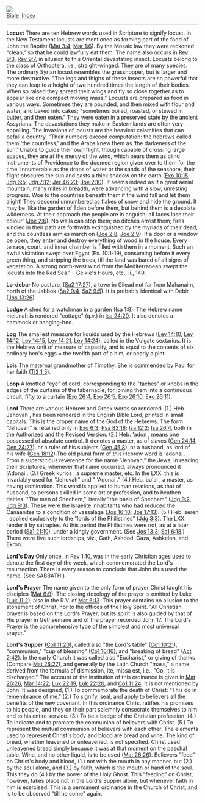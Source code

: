 [![](../../cdshop/ithlogo.png)](../../index)  
[Bible](../index)  [Index](index) 

------------------------------------------------------------------------

<span id="000">**Locust**</span> There are ten Hebrew words used in
Scripture to signify locust. In the New Testament locusts are mentioned
as forming part of the food of John the Baptist ([Mat
3:4](../kjv/mat003.htm#004); [Mar 1:6](../kjv/mar001.htm#006)). By the
Mosaic law they were reckoned "clean," so that he could lawfully eat
them. The name also occurs in [Rev 9:3](../kjv/rev009.htm#003), [Rev
9:7](../kjv/rev009.htm#007), in allusion to this Oriental devastating
insect. Locusts belong to the class of Orthoptera, i.e.,
straight-winged. They are of many species. The ordinary Syrian locust
resembles the grasshopper, but is larger and more destructive. "The legs
and thighs of these insects are so powerful that they can leap to a
height of two hundred times the length of their bodies. When so raised
they spread their wings and fly so close together as to appear like one
compact moving mass." Locusts are prepared as food in various ways.
Sometimes they are pounded, and then mixed with flour and water, and
baked into cakes; "sometimes boiled, roasted, or stewed in butter, and
then eaten." They were eaten in a preserved state by the ancient
Assyrians. The devastations they make in Eastern lands are often very
appalling. The invasions of locusts are the heaviest calamities that can
befall a country. "Their numbers exceed computation: the hebrews called
them 'the countless,' and the Arabs knew them as 'the darkeners of the
sun.' Unable to guide their own flight, though capable of crossing large
spaces, they are at the mercy of the wind, which bears them as blind
instruments of Providence to the doomed region given over to them for
the time. Innumerable as the drops of water or the sands of the
seashore, their flight obscures the sun and casts a thick shadow on the
earth ([Exo 10:15](../kjv/exo010.htm#015); [Jdg
6:5](../kjv/jdg006.htm#005); [Jdg 7:12](../kjv/jdg007.htm#012); [Jer
46:23](../kjv/jer046.htm#023); [Joe 2:10](../kjv/joe002.htm#010)). It
seems indeed as if a great aerial mountain, many miles in breadth, were
advancing with a slow, unresting progress. Woe to the countries beneath
them if the wind fall and let them alight! They descend unnumbered as
flakes of snow and hide the ground. It may be 'like the garden of Eden
before them, but behind them is a desolate wilderness. At their approach
the people are in anguish; all faces lose their colour' ([Joe
2:6](../kjv/joe002.htm#006)). No walls can stop them; no ditches arrest
them; fires kindled in their path are forthwith extinguished by the
myriads of their dead, and the countless armies march on ([Joe
2:8](../kjv/joe002.htm#008), [Joe 2:9](../kjv/joe002.htm#009)). If a
door or a window be open, they enter and destroy everything of wood in
the house. Every terrace, court, and inner chamber is filled with them
in a moment. Such an awful visitation swept over Egypt (Ex. 10:1-19),
consuming before it every green thing, and stripping the trees, till the
land was bared of all signs of vegetation. A strong north-west wind from
the Mediterranean swept the locusts into the Red Sea." - Geikie's Hours,
etc., ii., 149.

<span id="001">**Lo-debar**</span> No pasture, ([Sa2
17:27](../kjv/sa2017.htm#027)), a town in Gilead not far from Mahanaim,
north of the Jabbok ([Sa2 9:4](../kjv/sa2009.htm#004), [Sa2
9:5](../kjv/sa2009.htm#005)). It is probably identical with Debir ([Jos
13:26](../kjv/jos013.htm#026)).

<span id="002">**Lodge**</span> A shed for a watchman in a garden ([Isa
1:8](../kjv/isa001.htm#008)). The Hebrew name melunah is rendered
"cottage" (q.v.) in [Isa 24:20](../kjv/isa024.htm#020). It also denotes
a hammock or hanging-bed.

<span id="003">**Log**</span> The smallest measure for liquids used by
the Hebrews ([Lev 14:10](../kjv/lev014.htm#010), [Lev
14:12](../kjv/lev014.htm#012), [Lev 14:15](../kjv/lev014.htm#015), [Lev
14:21](../kjv/lev014.htm#021), [Lev 14:24](../kjv/lev014.htm#024)),
called in the Vulgate sextarius. It is the Hebrew unit of measure of
capacity, and is equal to the contents of six ordinary hen's eggs = the
twelfth part of a him, or nearly a pint.

<span id="004">**Lois**</span> The maternal grandmother of Timothy. She
is commended by Paul for her faith ([Ti2 1:5](../kjv/ti2001.htm#005)).

<span id="005">**Loop**</span> A knotted "eye" of cord, corresponding to
the "taches" or knobs in the edges of the curtains of the tabernacle,
for joining them into a continuous circuit, fifty to a curtain ([Exo
26:4](../kjv/exo026.htm#004), [Exo 26:5](../kjv/exo026.htm#005), [Exo
26:10](../kjv/exo026.htm#010), [Exo 26:11](../kjv/exo026.htm#011)).

<span id="006">**Lord**</span> There are various Hebrew and Greek words
so rendered. (1.) Heb. Jehovah , has been rendered in the English Bible
Lord, printed in small capitals. This is the proper name of the God of
the Hebrews. The form "Jehovah" is retained only in [Exo
6:3](../kjv/exo006.htm#003); [Psa 83:18](../kjv/psa083.htm#018); [Isa
12:2](../kjv/isa012.htm#002); [Isa 26:4](../kjv/isa026.htm#004), both in
the Authorized and the Revised Version. (2.) Heb. 'adon , means one
possessed of absolute control. It denotes a master, as of slaves ([Gen
24:14](../kjv/gen024.htm#014), [Gen 24:27](../kjv/gen024.htm#027)), or a
ruler of his subjects ([Gen 45:8](../kjv/gen045.htm#008)), or a husband,
as lord of his wife ([Gen 18:12](../kjv/gen018.htm#012)).The old plural
form of this Hebrew word is 'adonai . From a superstitious reverence for
the name "Jehovah," the Jews, in reading their Scriptures, whenever that
name occurred, always pronounced it 'Adonai . (3.) Greek kurios , a
supreme master, etc. In the LXX. this is invariably used for "Jehovah"
and " 'Adonai ." (4.) Heb. ba'al , a master, as having domination. This
word is applied to human relations, as that of husband, to persons
skilled in some art or profession, and to heathen deities. "The men of
Shechem," literally "the baals of Shechem" ([Jdg
9:2](../kjv/jdg009.htm#002), [Jdg 9:3](../kjv/jdg009.htm#003)). These
were the Israelite inhabitants who had reduced the Canaanites to a
condition of vassalage ([Jos 16:10](../kjv/jos016.htm#010); [Jos
17:13](../kjv/jos017.htm#013)). (5.) Heb. seren , applied exclusively to
the "lords of the Philistines" ([Jdg 3:3](../kjv/jdg003.htm#003)). The
LXX. render it by satrapies. At this period the Philistines were not, as
at a later period ([Sa1 21:10](../kjv/sa1021.htm#010)), under a kingly
government. (See [Jos 13:3](../kjv/jos013.htm#003); [Sa1
6:18](../kjv/sa1006.htm#018).) There were five such lordships, viz.,
Gath, Ashdod, Gaza, Ashkelon, and Ekron.

<span id="007">**Lord's Day**</span> Only once, in [Rev
1:10](../kjv/rev001.htm#010), was in the early Christian ages used to
denote the first day of the week, which commemorated the Lord's
resurrection. There is every reason to conclude that John thus used the
name. (See SABBATH.)

<span id="008">**Lord's Prayer**</span> The name given to the only form
of prayer Christ taught his disciples ([Mat
6:9](../kjv/mat006.htm#009)). The closing doxology of the prayer is
omitted by Luke ([Luk 11:2](../kjv/luk011.htm#002)), also in the R.V. of
[Mat 6:13](../kjv/mat006.htm#013). This prayer contains no allusion to
the atonement of Christ, nor to the offices of the Holy Spirit. "All
Christian prayer is based on the Lord's Prayer, but its spirit is also
guided by that of His prayer in Gethsemane and of the prayer recorded
John 17. The Lord's Prayer is the comprehensive type of the simplest and
most universal prayer."

<span id="009">**Lord's Supper**</span> ([Co1
11:20](../kjv/co1011.htm#020)), called also "the Lord's table" ([Co1
10:21](../kjv/co1010.htm#021)), "communion," "cup of blessing" ([Co1
10:16](../kjv/co1010.htm#016)), and "breaking of bread" ([Act
2:42](../kjv/act002.htm#042)). In the early Church it was called also
"Eucharist," or giving of thanks (Compare [Mat
26:27](../kjv/mat026.htm#027)), and generally by the Latin Church
"mass," a name derived from the formula of dismission, Ite, missa est,
i.e., "Go, it is discharged." The account of the institution of this
ordinance is given in [Mat 26:26](../kjv/mat026.htm#026), [Mar
14:22](../kjv/mar014.htm#022), [Luk 22:19](../kjv/luk022.htm#019), [Luk
22:20](../kjv/luk022.htm#020), and [Co1 11:24](../kjv/co1011.htm#024).
It is not mentioned by John. It was designed, (1.) To commemorate the
death of Christ: "This do in remembrance of me." (2.) To signify, seal,
and apply to believers all the benefits of the new covenant. In this
ordinance Christ ratifies his promises to his people, and they on their
part solemnly consecrate themselves to him and to his entire service.
(3.) To be a badge of the Christian profession. (4.) To indicate and to
promote the communion of believers with Christ. (5.) To represent the
mutual communion of believers with each other. The elements used to
represent Christ's body and blood are bread and wine. The kind of bread,
whether leavened or unleavened, is not specified. Christ used unleavened
bread simply because it was at that moment on the paschal table. Wine,
and no other liquid, is to be used ([Mat 26:26](../kjv/mat026.htm#026)).
Believers "feed" on Christ's body and blood, (1.) not with the mouth in
any manner, but (2.) by the soul alone, and (3.) by faith, which is the
mouth or hand of the soul. This they do (4.) by the power of the Holy
Ghost. This "feeding" on Christ, however, takes place not in the Lord's
Supper alone, but whenever faith in him is exercised. This is a
permanent ordinance in the Church of Christ, and is to be observed "till
he come" again.
